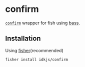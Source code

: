 # confirm

[`confirm`](https://github.com/peterpme/dotfiles/blob/master/bin/confirm) wrapper for fish using [bass](https://github.com/edc/bass).

## Installation

Using [fisher](https://github.com/jorgebucaran/fisher)(recommended)

```
fisher install idkjs/confirm
```

